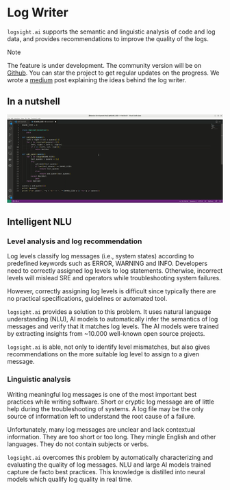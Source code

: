 # Log Writer


`logsight.ai` supports the semantic and linguistic analysis of code and log data,
and provides recommendations to improve the quality of the logs. 


> [!NOTE]
> The feature is under development. The community version will be on [Github](https://github.com/aiops/log-writer). You can star the project to get regular updates on the progress.
We wrote a [medium](https://medium.com/@snedelkoski/software-engineering-needs-auto-logging-681185e9a4e1) post explaining the ideas behind the log writer.

## In a nutshell

![Logs](./animation_autologging.gif)



## Intelligent NLU

### Level analysis and log recommendation
Log levels classify log messages (i.e., system states) according to predefined keywords such as ERROR, WARNING and INFO. Developers need to correctly assigned log levels to log statements. Otherwise, incorrect levels will mislead SRE and operators while troubleshooting system failures.

However, correctly assigning log levels is difficult since typically there are no practical specifications, guidelines or automated tool. 

`logsight.ai` provides a solution to this problem.
It uses natural language understanding (NLU), AI models to automatically infer the semantics of log messages and verify that it matches log levels.
The AI models were trained by extracting insights from ~10.000 well-known open source projects.

`logsight.ai` is able, not only to identify level mismatches, but also gives recommendations on the more suitable 
log level to assign to a given message.  


### Linguistic analysis
Writing meaningful log messages is one of the most important best practices while writing software. Short or cryptic log message are of little help during the troubleshooting of systems. A log file may be the only source of information left to understand the root cause of a failure.

Unfortunately, many log messages are unclear and lack contextual information. They are too short or too long. They mingle English and other languages. They do not contain subjects or verbs. 

`logsight.ai` overcomes this problem by automatically characterizing and evaluating the quality of log messages.
NLU and large AI models trained capture de facto best practices.
This knowledge is distilled into neural models which qualify log quality in real time.

